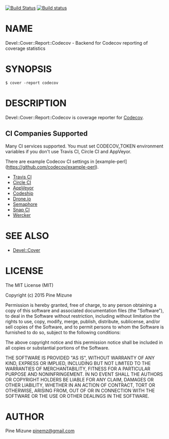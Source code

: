 [![Build Status](https://travis-ci.org/codecov/codecov-perl.svg?branch=master)](https://travis-ci.org/codecov/codecov-perl) [![Build status](https://ci.appveyor.com/api/projects/status/5lsn4kb9dt9fj9eq/branch/master?svg=true)](https://ci.appveyor.com/project/stevepeak/codecov-perl/branch/master)
# NAME

Devel::Cover::Report::Codecov - Backend for Codecov reporting of coverage statistics

# SYNOPSIS

    $ cover -report codecov

# DESCRIPTION

Devel::Cover::Report::Codecov is coverage reporter for [Codecov](https://codecov.io).

## CI Companies Supported

Many CI services supported.
You must set CODECOV\_TOKEN environment variables if you don't use Travis CI, Circle CI and AppVeyor.

There are example Codecov CI settings in \[example-perl\](https://github.com/codecov/example-perl).

- [Travis CI](https://travis-ci.org/)
- [Circle CI](https://circleci.com/)
- [AppVeyor](http://www.appveyor.com/)
- [Codeship](https://codeship.com/)
- [Drone.io](https://drone.io/)
- [Semaphore](https://semaphoreci.com/)
- [Snap CI](https://snap-ci.com/)
- [Wercker](http://wercker.com/)

# SEE ALSO

- [Devel::Cover](https://metacpan.org/pod/Devel::Cover)

# LICENSE

The MIT License (MIT)

Copyright (c) 2015 Pine Mizune

Permission is hereby granted, free of charge, to any person obtaining a copy
of this software and associated documentation files (the "Software"), to deal
in the Software without restriction, including without limitation the rights
to use, copy, modify, merge, publish, distribute, sublicense, and/or sell
copies of the Software, and to permit persons to whom the Software is
furnished to do so, subject to the following conditions:

The above copyright notice and this permission notice shall be included in
all copies or substantial portions of the Software.

THE SOFTWARE IS PROVIDED "AS IS", WITHOUT WARRANTY OF ANY KIND, EXPRESS OR
IMPLIED, INCLUDING BUT NOT LIMITED TO THE WARRANTIES OF MERCHANTABILITY,
FITNESS FOR A PARTICULAR PURPOSE AND NONINFRINGEMENT. IN NO EVENT SHALL THE
AUTHORS OR COPYRIGHT HOLDERS BE LIABLE FOR ANY CLAIM, DAMAGES OR OTHER
LIABILITY, WHETHER IN AN ACTION OF CONTRACT, TORT OR OTHERWISE, ARISING FROM,
OUT OF OR IN CONNECTION WITH THE SOFTWARE OR THE USE OR OTHER DEALINGS IN
THE SOFTWARE.

# AUTHOR

Pine Mizune <pinemz@gmail.com>
